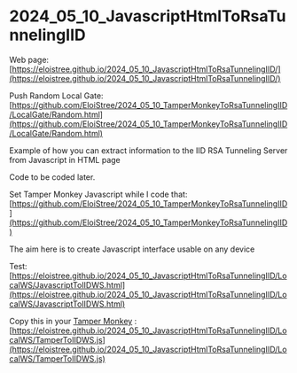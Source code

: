# 2024_05_10_JavascriptHtmlToRsaTunnelingIID

Web page: [https://eloistree.github.io/2024_05_10_JavascriptHtmlToRsaTunnelingIID/](https://eloistree.github.io/2024_05_10_JavascriptHtmlToRsaTunnelingIID/)

Push Random Local Gate: [https://github.com/EloiStree/2024_05_10_TamperMonkeyToRsaTunnelingIID/LocalGate/Random.html](https://github.com/EloiStree/2024_05_10_TamperMonkeyToRsaTunnelingIID/LocalGate/Random.html)

Example of how you can extract information to the IID RSA Tunneling Server from Javascript in HTML page


Code to be coded later.

Set Tamper Monkey Javascript while I code that:  
[https://github.com/EloiStree/2024_05_10_TamperMonkeyToRsaTunnelingIID](https://github.com/EloiStree/2024_05_10_TamperMonkeyToRsaTunnelingIID)


The aim here is to create Javascript interface usable on any device




Test: 
[https://eloistree.github.io/2024_05_10_JavascriptHtmlToRsaTunnelingIID/LocalWS/JavascriptToIIDWS.html](https://eloistree.github.io/2024_05_10_JavascriptHtmlToRsaTunnelingIID/LocalWS/JavascriptToIIDWS.html)

Copy this in your [Tamper Monkey](https://www.tampermonkey.net) :
[https://eloistree.github.io/2024_05_10_JavascriptHtmlToRsaTunnelingIID/LocalWS/TamperToIIDWS.js](https://eloistree.github.io/2024_05_10_JavascriptHtmlToRsaTunnelingIID/LocalWS/TamperToIIDWS.js)
